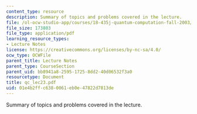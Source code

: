 ```yaml
---
content_type: resource
description: Summary of topics and problems covered in the lecture.
file: /ol-ocw-studio-app/courses/18-435j-quantum-computation-fall-2003/01e4b2ffc6380061eb0e47822d7813de_qc_lec23.pdf
file_size: 173803
file_type: application/pdf
learning_resource_types:
- Lecture Notes
license: https://creativecommons.org/licenses/by-nc-sa/4.0/
ocw_type: OCWFile
parent_title: Lecture Notes
parent_type: CourseSection
parent_uid: bb8941a8-2595-1725-8dd2-40d06532f3a0
resourcetype: Document
title: qc_lec23.pdf
uid: 01e4b2ff-c638-0061-eb0e-47822d7813de
---
```

Summary of topics and problems covered in the lecture.